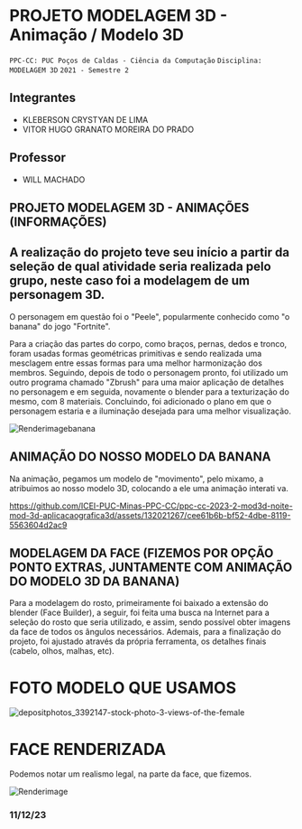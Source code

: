 # PROJETO MODELAGEM 3D - Animação / Modelo 3D

`PPC-CC: PUC Poços de Caldas - Ciência da Computação`
`Disciplina: MODELAGEM 3D`
`2021 - Semestre 2`

## Integrantes

- KLEBERSON CRYSTYAN DE LIMA
- VITOR HUGO GRANATO MOREIRA DO PRADO


## Professor

- WILL MACHADO

## PROJETO MODELAGEM 3D - ANIMAÇÕES (INFORMAÇÕES)


## A realização do projeto teve seu início a partir da seleção de qual atividade seria realizada pelo grupo, neste caso foi a modelagem de um personagem 3D.
O personagem em questão foi o "Peele", popularmente conhecido como "o banana" do jogo "Fortnite".

Para a criação das partes do corpo, como braços, pernas, dedos e tronco, foram usadas formas geométricas primitivas e sendo realizada uma mesclagem entre essas formas para uma melhor harmonização dos membros.
Seguindo, depois de todo o personagem pronto, foi utilizado um outro programa chamado "Zbrush" para uma maior aplicação de detalhes no personagem e em seguida, novamente o blender para a texturização do mesmo, com 8 materiais.
Concluindo, foi adicionado o plano em que o personagem estaria e a iluminação desejada para uma melhor visualização.


![Renderimagebanana](https://github.com/ICEI-PUC-Minas-PPC-CC/ppc-cc-2023-2-mod3d-noite-mod-3d-aplicacaografica3d/assets/132021267/6444ee6a-da52-4553-a8b9-68d1bdbafd4f)




##  ANIMAÇÃO DO NOSSO MODELO DA BANANA
Na animação, pegamos um modelo de "movimento", pelo mixamo, a atribuimos ao nosso modelo 3D, colocando a ele uma animação interati
va.



https://github.com/ICEI-PUC-Minas-PPC-CC/ppc-cc-2023-2-mod3d-noite-mod-3d-aplicacaografica3d/assets/132021267/cee61b6b-bf52-4dbe-8119-5563604d2ac9


## MODELAGEM DA FACE (FIZEMOS POR OPÇÃO PONTO EXTRAS, JUNTAMENTE COM ANIMAÇÃO DO MODELO 3D DA BANANA)

Para a modelagem do rosto, primeiramente foi baixado a extensão do blender (Face Builder), a seguir, foi feita uma busca na Internet para a seleção do rosto que seria utilizado, e assim, sendo possível obter imagens da face de todos os ângulos necessários. 
Ademais, para a finalização do projeto, foi ajustado através da própria ferramenta, os detalhes finais (cabelo, olhos, malhas, etc).

# FOTO MODELO QUE USAMOS

![depositphotos_3392147-stock-photo-3-views-of-the-female](https://github.com/ICEI-PUC-Minas-PPC-CC/ppc-cc-2023-2-mod3d-noite-mod-3d-aplicacaografica3d/assets/132021267/32b379a0-2a2c-4b62-82ef-b7b13505a975)


# FACE RENDERIZADA
Podemos notar um realismo legal, na parte da face, que fizemos.

![Renderimage](https://github.com/ICEI-PUC-Minas-PPC-CC/ppc-cc-2023-2-mod3d-noite-mod-3d-aplicacaografica3d/assets/132021267/30255e2b-1bed-4e65-bc56-b7bfdef56d48)


###  11/12/23


